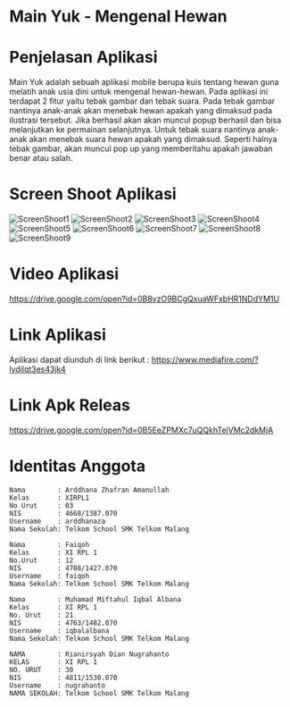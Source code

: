 # Main Yuk - Mengenal Hewan

# Penjelasan Aplikasi
  Main Yuk adalah sebuah aplikasi mobile berupa kuis tentang hewan guna melatih anak usia dini untuk mengenal hewan-hewan. Pada aplikasi ini
  terdapat 2 fitur yaitu tebak gambar dan tebak suara. Pada tebak gambar nantinya anak-anak akan menebak hewan apakah yang dimaksud pada ilustrasi tersebut. Jika berhasil akan akan muncul popup berhasil dan bisa melanjutkan ke permainan selanjutnya.
  Untuk tebak suara nantinya anak-anak akan menebak suara hewan apakah yang dimaksud. Seperti halnya tebak gambar, akan muncul pop up yang memberitahu apakah jawaban benar atau salah.
  
# Screen Shoot Aplikasi
 ![ScreenShoot1](https://docs.google.com/uc?id=0B8vzO9BCgQxuSWtsd2REbTVTcVk)
 ![ScreenShoot2](https://docs.google.com/uc?id=0B8vzO9BCgQxuZ1hXY0RjNGpGZTA)
 ![ScreenShoot3](https://docs.google.com/uc?id=0B8vzO9BCgQxuOGozeGJpTVNFSTg)
 ![ScreenShoot4](https://docs.google.com/uc?id=0B8vzO9BCgQxuVFpkZmNUWTVfQU0)
 ![ScreenShoot5](https://docs.google.com/uc?id=0B8vzO9BCgQxuZXVVQjYtLWQwd1U)
 ![ScreenShoot6](https://docs.google.com/uc?id=0B8vzO9BCgQxuR3ZaSll6WExjczg)
 ![ScreenShoot7](https://docs.google.com/uc?id=0B8vzO9BCgQxuaWUxOXRaUXdiRUE)
 ![ScreenShoot8](https://docs.google.com/uc?id=0B8vzO9BCgQxuZXpESTE2T0RRcU0)
 ![ScreenShoot9](https://docs.google.com/uc?id=0B8vzO9BCgQxuZ3Z3eGd0b2pMVmM)

# Video Aplikasi
https://drive.google.com/open?id=0B8vzO9BCgQxuaWFxbHR1NDdYM1U

# Link Aplikasi
Aplikasi dapat diunduh di link berikut : https://www.mediafire.com/?lydjlqt3es43jk4

# Link Apk Releas 
https://drive.google.com/open?id=0B5EeZPMXc7uQQkhTejVMc2dkMjA

# Identitas Anggota
    Nama        : Arddhana Zhafran Amanullah
    Kelas       : XIRPL1
    No Urut     : 03
    NIS         : 4668/1387.070
    Username    : arddhanaza
    Nama Sekolah: Telkom School SMK Telkom Malang
  
    Nama        : Faiqoh
    Kelas       : XI RPL 1
    No.Urut     : 12
    NIS         : 4708/1427.070
    Username    : faiqoh
    Nama Sekolah: Telkom School SMK Telkom Malang
        
    Nama        : Muhamad Miftahul Iqbal Albana
    Kelas       : XI RPL 1
    No. Urut    : 21
    NIS         : 4763/1482.070
    Username    : iqbalalbana
    Nama Sekolah: Telkom School SMK Telkom Malang

    NAMA        : Rianirsyah Dian Nugrahanto
    KELAS       : XI RPL 1
    NO. URUT    : 30
    NIS         : 4811/1530.070
    Username    : nugrahanto
    NAMA SEKOLAH: Telkom School SMK Telkom Malang


 

